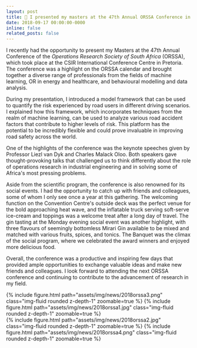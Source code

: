 ```yaml
---
layout: post
title: 🎤 I presented my masters at the 47th Annual ORSSA Conference in Pretoria
date: 2018-09-17 00:00:00-0000
inline: false
related_posts: false
---
```


I recently had the opportunity to present my Masters at the 47th Annual Conference of the *Operations Research Society of South Africa* (ORSSA), which took place at the CSIR International Conference Centre in Pretoria. The conference was a highlight on the ORSSA calendar and brought together a diverse range of professionals from the fields of machine learning, OR in energy and healthcare, and behavioural modelling and data analysis.

During my presentation, I introduced a model framework that can be used to quantify the risk experienced by road users in different driving scenarios. I explained how this framework, which incorporates techniques from the realm of machine learning, can be used to analyze various road accident factors that contribute to higher levels of risk. This platform has the potential to be incredibly flexible and could prove invaluable in improving road safety across the world.

One of the highlights of the conference was the keynote speeches given by Professor Liezl van Dyk and Charles Malack Oloo. Both speakers gave thought-provoking talks that challenged us to think differently about the role of operations research in industrial engineering and in solving some of Africa's most pressing problems.

Aside from the scientific program, the conference is also renowned for its social events. I had the opportunity to catch up with friends and colleagues, some of whom I only see once a year at this gathering. The welcoming function on the Convention Centre's outside deck was the perfect venue for the bold approaching heat wave, and the inflatable truck serving soft-serve ice-cream and toppings was a welcome treat after a long day of travel. The gin tasting at the Monday evening social event was another highlight, with three flavours of seemingly bottomless Mirari Gin available to be mixed and matched with various fruits, spices, and tonics. The Banquet was the climax of the social program, where we celebrated the award winners and enjoyed more delicious food.

Overall, the conference was a productive and inspiring few days that provided ample opportunities to exchange valuable ideas and make new friends and colleagues. I look forward to attending the next ORSSA conference and continuing to contribute to the advancement of research in my field.

<div class="row mt-3">
    <div class="col-sm mt-3 mt-md-0">
        {% include figure.html path="assets/img/news/2018orssa3.png" class="img-fluid rounded z-depth-1" zoomable=true %}
        {% include figure.html path="assets/img/news/2018orssa1.jpg" class="img-fluid rounded z-depth-1" zoomable=true %}
    </div>
    <div class="col-sm mt-3 mt-md-0">
        {% include figure.html path="assets/img/news/2018orssa2.jpg" class="img-fluid rounded z-depth-1" zoomable=true %}
        {% include figure.html path="assets/img/news/2018orssa4.png" class="img-fluid rounded z-depth-1" zoomable=true %}
    </div>
</div>
